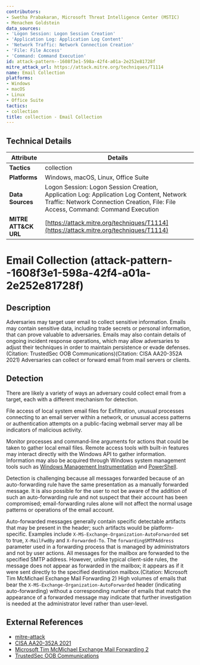 ```yaml
---
contributors:
- Swetha Prabakaran, Microsoft Threat Intelligence Center (MSTIC)
- Menachem Goldstein
data_sources:
- 'Logon Session: Logon Session Creation'
- 'Application Log: Application Log Content'
- 'Network Traffic: Network Connection Creation'
- 'File: File Access'
- 'Command: Command Execution'
id: attack-pattern--1608f3e1-598a-42f4-a01a-2e252e81728f
mitre_attack_url: https://attack.mitre.org/techniques/T1114
name: Email Collection
platforms:
- Windows
- macOS
- Linux
- Office Suite
tactics:
- collection
title: collection - Email Collection
---
```


## Technical Details

| Attribute | Details |
|-----------|----------|
| **Tactics** | collection |
| **Platforms** | Windows, macOS, Linux, Office Suite |
| **Data Sources** | Logon Session: Logon Session Creation, Application Log: Application Log Content, Network Traffic: Network Connection Creation, File: File Access, Command: Command Execution |
| **MITRE ATT&CK URL** | [https://attack.mitre.org/techniques/T1114](https://attack.mitre.org/techniques/T1114) |

# Email Collection (attack-pattern--1608f3e1-598a-42f4-a01a-2e252e81728f)

## Description
Adversaries may target user email to collect sensitive information. Emails may contain sensitive data, including trade secrets or personal information, that can prove valuable to adversaries. Emails may also contain details of ongoing incident response operations, which may allow adversaries to adjust their techniques in order to maintain persistence or evade defenses.(Citation: TrustedSec OOB Communications)(Citation: CISA AA20-352A 2021) Adversaries can collect or forward email from mail servers or clients. 

## Detection
There are likely a variety of ways an adversary could collect email from a target, each with a different mechanism for detection.

File access of local system email files for Exfiltration, unusual processes connecting to an email server within a network, or unusual access patterns or authentication attempts on a public-facing webmail server may all be indicators of malicious activity.

Monitor processes and command-line arguments for actions that could be taken to gather local email files. Remote access tools with built-in features may interact directly with the Windows API to gather information. Information may also be acquired through Windows system management tools such as [Windows Management Instrumentation](https://attack.mitre.org/techniques/T1047) and [PowerShell](https://attack.mitre.org/techniques/T1059/001).

Detection is challenging because all messages forwarded because of an auto-forwarding rule have the same presentation as a manually forwarded message. It is also possible for the user to not be aware of the addition of such an auto-forwarding rule and not suspect that their account has been compromised; email-forwarding rules alone will not affect the normal usage patterns or operations of the email account.

Auto-forwarded messages generally contain specific detectable artifacts that may be present in the header; such artifacts would be platform-specific. Examples include <code>X-MS-Exchange-Organization-AutoForwarded</code> set to true, <code>X-MailFwdBy</code> and <code>X-Forwarded-To</code>. The <code>forwardingSMTPAddress</code> parameter used in a forwarding process that is managed by administrators and not by user actions. All messages for the mailbox are forwarded to the specified SMTP address. However, unlike typical client-side rules, the message does not appear as forwarded in the mailbox; it appears as if it were sent directly to the specified destination mailbox.(Citation: Microsoft Tim McMichael Exchange Mail Forwarding 2) High volumes of emails that bear the <code>X-MS-Exchange-Organization-AutoForwarded</code> header (indicating auto-forwarding) without a corresponding number of emails that match the appearance of a forwarded message may indicate that further investigation is needed at the administrator level rather than user-level.

## External References
- [mitre-attack](https://attack.mitre.org/techniques/T1114)
- [CISA AA20-352A 2021](https://www.cisa.gov/news-events/cybersecurity-advisories/aa20-352a)
- [Microsoft Tim McMichael Exchange Mail Forwarding 2](https://blogs.technet.microsoft.com/timmcmic/2015/06/08/exchange-and-office-365-mail-forwarding-2/)
- [TrustedSec OOB Communications](https://trustedsec.com/blog/to-oob-or-not-to-oob-why-out-of-band-communications-are-essential-for-incident-response)
